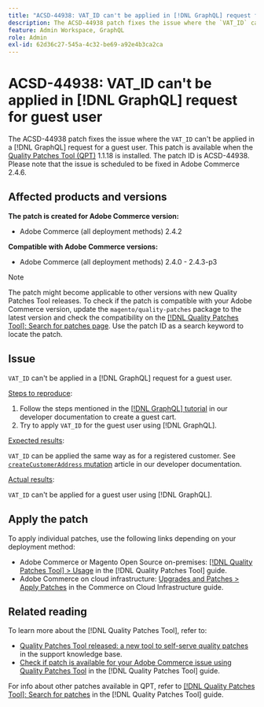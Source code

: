 ```yaml
---
title: "ACSD-44938: VAT_ID can't be applied in [!DNL GraphQL] request for guest user"
description: The ACSD-44938 patch fixes the issue where the `VAT_ID` can't be applied in a [!DNL GraphQL] request for a guest user. This patch is available when the [Quality Patches Tool (QPT)](https://experienceleague.adobe.com/en/docs/commerce-operations/tools/quality-patches-tool/quality-patches-tool-to-self-serve-quality-patches) 1.1.18 is installed. The patch ID is ACSD-44938. Please note that the issue is scheduled to be fixed in Adobe Commerce 2.4.6.
feature: Admin Workspace, GraphQL
role: Admin
exl-id: 62d36c27-545a-4c32-be69-a92e4b3ca2ca
---
```

# ACSD-44938: VAT_ID can't be applied in [!DNL GraphQL] request for guest user

The ACSD-44938 patch fixes the issue where the `VAT_ID` can't be applied in a [!DNL GraphQL] request for a guest user. This patch is available when the [Quality Patches Tool (QPT)](https://experienceleague.adobe.com/en/docs/commerce-operations/tools/quality-patches-tool/quality-patches-tool-to-self-serve-quality-patches) 1.1.18 is installed. The patch ID is ACSD-44938. Please note that the issue is scheduled to be fixed in Adobe Commerce 2.4.6.

## Affected products and versions

**The patch is created for Adobe Commerce version:**

* Adobe Commerce (all deployment methods) 2.4.2

**Compatible with Adobe Commerce versions:**

* Adobe Commerce (all deployment methods) 2.4.0 - 2.4.3-p3

>[!NOTE]
>
>The patch might become applicable to other versions with new Quality Patches Tool releases. To check if the patch is compatible with your Adobe Commerce version, update the `magento/quality-patches` package to the latest version and check the compatibility on the [[!DNL Quality Patches Tool]: Search for patches page](https://experienceleague.adobe.com/en/docs/commerce-operations/tools/quality-patches-tool/quality-patches-tool-to-self-serve-quality-patches). Use the patch ID as a search keyword to locate the patch.

## Issue

`VAT_ID` can't be applied in a [!DNL GraphQL] request for a guest user.

<u>Steps to reproduce</u>:

1. Follow the steps mentioned in the [[!DNL GraphQL] tutorial](https://developer.adobe.com/commerce/webapi/graphql/tutorials/checkout/) in our developer documentation to create a guest cart.
1. Try to apply `VAT_ID` for the guest user using [!DNL GraphQL].

<u>Expected results</u>:

`VAT_ID` can be applied the same way as for a registered customer. See [`createCustomerAddress` mutation](https://developer.adobe.com/commerce/webapi/graphql/schema/customer/mutations/create-address/) article in our developer documentation.

<u>Actual results</u>:

`VAT_ID` can't be applied for a guest user using [!DNL GraphQL].

## Apply the patch

To apply individual patches, use the following links depending on your deployment method:

* Adobe Commerce or Magento Open Source on-premises: [[!DNL Quality Patches Tool] > Usage](/help/tools/quality-patches-tool/usage.md) in the [!DNL Quality Patches Tool] guide.
* Adobe Commerce on cloud infrastructure: [Upgrades and Patches > Apply Patches](https://experienceleague.adobe.com/docs/commerce-cloud-service/user-guide/develop/upgrade/apply-patches.html) in the Commerce on Cloud Infrastructure guide.

## Related reading

To learn more about the [!DNL Quality Patches Tool], refer to:

* [Quality Patches Tool released: a new tool to self-serve quality patches](https://experienceleague.adobe.com/en/docs/commerce-operations/tools/quality-patches-tool/quality-patches-tool-to-self-serve-quality-patches) in the support knowledge base.
* [Check if patch is available for your Adobe Commerce issue using Quality Patches Tool](/help/tools/quality-patches-tool/patches-available-in-qpt/check-patch-for-magento-issue-with-magento-quality-patches.md) in the [!DNL Quality Patches Tool] guide.

For info about other patches available in QPT, refer to [[!DNL Quality Patches Tool]: Search for patches](https://experienceleague.adobe.com/tools/commerce-quality-patches/index.html) in the [!DNL Quality Patches Tool] guide.
